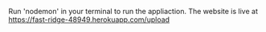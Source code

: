 Run 'nodemon' in your terminal to run the appliaction.
The website is live at https://fast-ridge-48949.herokuapp.com/upload